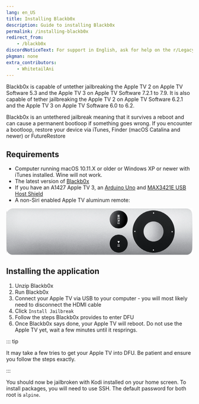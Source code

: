 ```yaml
---
lang: en_US
title: Installing Blackb0x
description: Guide to installing Blackb0x
permalink: /installing-blackb0x
redirect_from:
    - /blackb0x
discordNoticeText: For support in English, ask for help on the r/LegacyJailbreak [Discord Server](http://discord.legacyjailbreak.com/).
pkgman: none
extra_contributors:
    - WhitetailAni
---
```


Blackb0x is capable of untether jailbreaking the Apple TV 2 on Apple TV Software 5.3 and the Apple TV 3 on Apple TV Software 7.2.1 to 7.9. It is also capable of tether jailbreaking the Apple TV 2 on Apple TV Software 6.2.1 and the Apple TV 3 on Apple TV Software 6.0 to 6.2.

Blackb0x is an <router-link to="/types-of-jailbreak/#untethered-jailbreaks">untethered</router-link> jailbreak meaning that it survives a reboot and can cause a permanent bootloop if something goes wrong. If you encounter a bootloop, restore your device via iTunes, Finder (macOS Catalina and newer) or FutureRestore


## Requirements

- Computer running macOS 10.11.X or older or Windows XP or newer with iTunes installed. Wine will not work.
- The latest version of [Blackb0x](https://github.com/NSSpiral/Blackb0x/releases/tag/0.6.2)
- If you have an A1427 Apple TV 3, an [Arduino Uno](https://store.arduino.cc/products/arduino-uno-rev3) and [MAX3421E USB Host Shield](https://www.ebay.com/sch/i.html?_nkw=MAX3421E+Arduino+USB+host+shield)
- A non-Siri enabled Apple TV aluminum remote:

![The remote in question](/assets/images/aluminum_tv_remote.png)

## Installing the application

1. Unzip Blackb0x
1. Run Blackb0x
1. Connect your Apple TV via USB to your computer - you will most likely need to disconnect the HDMI cable
1. Click `Install Jailbreak`
1. Follow the steps Blackb0x provides to enter DFU
1. Once Blackb0x says done, your Apple TV will reboot. Do not use the Apple TV yet, wait a few minutes until it resprings.

::: tip

It may take a few tries to get your Apple TV into DFU. Be patient and ensure you follow the steps exactly.

:::

You should now be jailbroken with Kodi installed on your home screen. To install packages, you will need to use SSH. The default password for both root is `alpine`.
